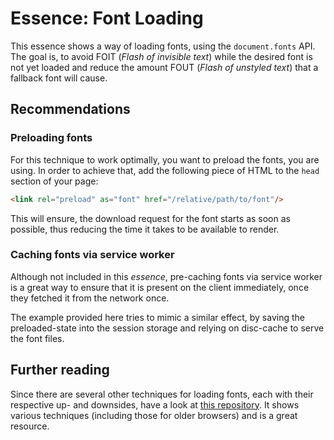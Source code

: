 # Essence: Font Loading
This essence shows a way of loading fonts, using the `document.fonts` API.
The goal is, to avoid FOIT (*Flash of invisible text*) while the desired font
is not yet loaded and reduce the amount FOUT (*Flash of unstyled text*) that
a fallback font will cause.


## Recommendations

### Preloading fonts
For this technique to work optimally, you want to preload the fonts, you are using.
In order to achieve that, add the following piece of HTML to the `head` section of your
page:

```html
<link rel="preload" as="font" href="/relative/path/to/font"/>
```

This will ensure, the download request for the font starts as soon as possible,
thus reducing the time it takes to be available to render.

### Caching fonts via service worker
Although not included in this *essence*, pre-caching fonts via service worker
is a great way to ensure that it is present on the client immediately, once they
fetched it from the network once.

The example provided here tries to mimic a similar effect, by saving the 
preloaded-state into the session storage and relying on disc-cache to
serve the font files.


## Further reading
Since there are several other techniques for loading fonts, each with their
respective up- and downsides, have a look at [this repository](https://github.com/zachleat/web-font-loading-recipes).
It shows various techniques (including those for older browsers) and is a great resource.
